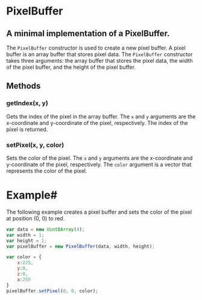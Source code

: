 # PixelBuffer
## A minimal implementation of a PixelBuffer.

The `PixelBuffer` constructor is used to create a new pixel buffer. A pixel buffer is an array buffer that stores pixel data. The `PixelBuffer` constructor takes three arguments: the array buffer that stores the pixel data, the width of the pixel buffer, and the height of the pixel buffer.

## Methods

### getIndex(x, y)
Gets the index of the pixel in the array buffer. The `x` and `y` arguments are the x-coordinate and y-coordinate of the pixel, respectively. The index of the pixel is returned.

### setPixel(x, y, color)
Sets the color of the pixel. The `x` and `y` arguments are the x-coordinate and y-coordinate of the pixel, respectively. The `color` argument is a vector that represents the color of the pixel.

# Example#
The following example creates a pixel buffer and sets the color of the pixel at position (0, 0) to red.

```js
var data = new Uint8Array(4);
var width = 1;
var height = 1;
var pixelBuffer = new PixelBuffer(data, width, height);

var color = {
    x:225,
    y:0,
    z:0,
    a:255
}
pixelBuffer.setPixel(0, 0, color);
```
